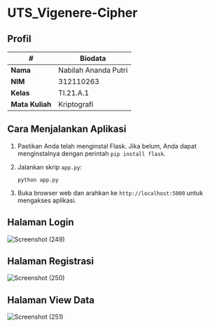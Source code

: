 # UTS_Vigenere-Cipher
## Profil
| #               | Biodata                 |
| --------------- | ----------------------- |
| **Nama**        | Nabilah Ananda Putri    |
| **NIM**         | 312110263               |
| **Kelas**       | TI.21.A.1               |
| **Mata Kuliah** | Kriptografi             |

## Cara Menjalankan Aplikasi
1. Pastikan Anda telah menginstal Flask. Jika belum, Anda dapat menginstalnya dengan perintah `pip install flask`.

2. Jalankan skrip `app.py`:
   ```
   python app.py
   ```

3. Buka browser web dan arahkan ke `http://localhost:5000` untuk mengakses aplikasi.

## Halaman Login
![Screenshot (249)](https://github.com/nabilahap/UTS_Vigenere-Cipher/assets/92380488/3667b09e-d6aa-4b81-b1f1-dd44940f384f)

## Halaman Registrasi
![Screenshot (250)](https://github.com/nabilahap/UTS_Vigenere-Cipher/assets/92380488/dfb60c3f-e2dd-4c70-81a9-e3a0c085a47a)

## Halaman View Data
![Screenshot (251)](https://github.com/nabilahap/UTS_Vigenere-Cipher/assets/92380488/5858ee06-74e1-48d6-9e0e-2bed6ac8490a)
